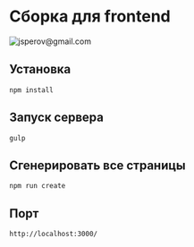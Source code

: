 # Сборка для frontend
![jsperov@gmail.com](https://jscompress.com/img/jscompress-logo-square.png)
## Установка
    npm install
## Запуск сервера
    gulp
## Сгенерировать все страницы
    npm run create
## Порт
    http://localhost:3000/
